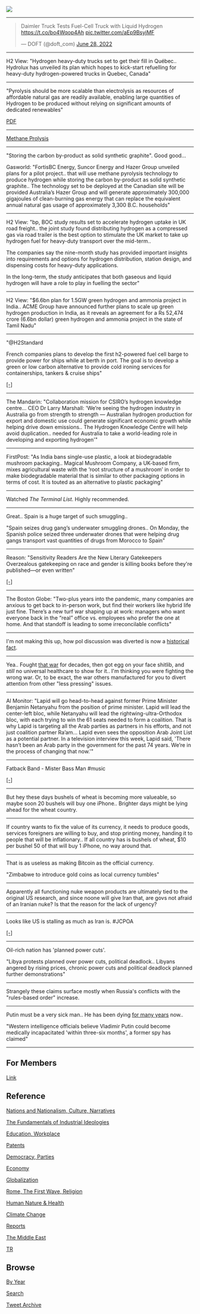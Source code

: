 <img src="https://drive.google.com/uc?export=view&id=1B2wf9R7AMH1d7Vw6e2mucLbIQ5NSjir7"/>

---

<blockquote class="twitter-tweet"><p lang="en" dir="ltr">Daimler Truck Tests Fuel-Cell Truck with Liquid Hydrogen <a href="https://t.co/bo4Wqop4Ah">https://t.co/bo4Wqop4Ah</a> <a href="https://t.co/aEp9BsyjMF">pic.twitter.com/aEp9BsyjMF</a></p>&mdash; DOFT (@doft_com) <a href="https://twitter.com/doft_com/status/1541654639459717120?ref_src=twsrc%5Etfw">June 28, 2022</a></blockquote> <script async src="https://platform.twitter.com/widgets.js" charset="utf-8"></script>

---

H2 View: "Hydrogen heavy-duty trucks set to get their fill in
Québec.. Hydrolux has unveiled its plan which hopes to kick-start
refuelling for heavy-duty hydrogen-powered trucks in Quebec, Canada"

---

"Pyrolysis should be more scalable than electrolysis as resources of
affordable natural gas are readily available, enabling large
quantities of Hydrogen to be produced without relying on significant
amounts of dedicated renewables"

[PDF](https://www.adb.org/sites/default/files/project-documents/52041/52041-003-tacr-en_3.pdf)

---

[Methane Prolysis](https://pbs.twimg.com/media/FW6zGhaWAAcNDyO?format=jpg&name=medium)

---

"Storing the carbon by-product as solid synthetic graphite". Good good...

Gasworld: "FortisBC Energy, Suncor Energy and Hazer Group unveiled
plans for a pilot project.. that will use methane pyrolysis technology
to produce hydrogen while storing the carbon by-product as solid
synthetic graphite.. The technology set to be deployed at the Canadian
site will be provided Australia’s Hazer Group and will generate
approximately 300,000 gigajoules of clean-burning gas energy that can
replace the equivalent annual natural gas usage of approximately 3,300
B.C. households"

---

H2 View: "bp, BOC study results set to accelerate hydrogen uptake in
UK road freight.. the joint study found distributing hydrogen as a
compressed gas via road trailer is the best option to stimulate the UK
market to take up hydrogen fuel for heavy-duty transport over the
mid-term..

The companies say the nine-month study has provided important insights
into requirements and options for hydrogen distribution, station
design, and dispensing costs for heavy-duty applications.

In the long-term, the study anticipates that both gaseous and liquid
hydrogen will have a role to play in fuelling the sector"

---

H2 View: "$6.6bn plan for 1.5GW green hydrogen and ammonia project in
India.. ACME Group have announced further plans to scale up green
hydrogen production in India, as it reveals an agreement for a Rs
52,474 crore (6.6bn dollar) green hydrogen and ammonia project in the
state of Tamil Nadu"

---

"@H2Standard

French companies plans to develop the first h2-powered fuel cell barge
to provide power for ships while at berth in port. The goal is to
develop a green or low carbon alternative to provide cold ironing
services for containerships, tankers & cruise
ships"

[[-]](https://bit.ly/2X5Jje3)

---

The Mandarin: "Collaboration mission for CSIRO’s hydrogen knowledge
centre... CEO Dr Larry Marshall: 'We’re seeing the hydrogen industry
in Australia go from strength to strength — Australian hydrogen
production for export and domestic use could generate significant
economic growth while helping drive down emissions.. The Hydrogen
Knowledge Centre will help avoid duplication.. needed for Australia to
take a world-leading role in developing and exporting hydrogen'"

---

FirstPost: "As India bans single-use plastic, a look at biodegradable
mushroom packaging.. Magical Mushroom Company, a UK-based firm, mixes
agricultural waste with the ‘root structure of a mushroom’ in order to
make biodegradable material that is similar to other packaging options
in terms of cost. It is touted as an alternative to plastic
packaging"

---

Watched *The Terminal List*. Highly recommended.

---

Great.. Spain is a huge target of such smuggling..

"Spain seizes drug gang’s underwater smuggling drones.. On Monday, the
Spanish police seized three underwater drones that were helping drug
gangs transport vast quantities of drugs from Morocco to Spain"

---

Reason: "Sensitivity Readers Are the New Literary Gatekeepers
Overzealous gatekeeping on race and gender is killing books before
they're published—or even written"

[[-]](https://reason.com/2022/07/05/rise-of-the-sensitivity-reader/)

---

The Boston Globe: "Two-plus years into the pandemic, many companies
are anxious to get back to in-person work, but find their workers like
hybrid life just fine. There’s a new turf war shaping up at work:
managers who want everyone back in the “real” office vs. employees who
prefer the one at home. And that standoff is leading to some
irreconcilable conflicts"

---

I'm not making this up, how pol discussion was diverted is now a [historical fact](2021/10/all-too-human.html#triangulation).

---

Yea.. Fought [that war](https://drive.google.com/uc?export=view&id=1r8wAGwhOmflPy0vCbbSEM0mSb16Ua7qF)
for decades, then got egg on your face shitlib, and *still* no universal
healthcare to show for it.. I'm thinking you were fighting the wrong war.
Or, to be exact, the war others manufactured for you to divert
attention from other "less pressing" issues.

---

Al Monitor: "Lapid will go head-to-head against former Prime Minister
Benjamin Netanyahu from the position of prime minister. Lapid will
lead the center-left bloc, while Netanyahu will lead the
rightwing-ultra-Orthodox bloc, with each trying to win the 61 seats
needed to form a coalition. That is why Lapid is targeting all the
Arab parties as partners in his efforts, and not just coalition
partner Ra’am... Lapid even sees the opposition Arab Joint List as a
potential partner. In a television interview this week, Lapid said,
'There hasn’t been an Arab party in the government for the past 74
years. We’re in the process of changing that now.'"

---

Fatback Band - Mister Bass Man \#music

[[-]](https://youtu.be/qL7t9ChdgrE)

---

But hey these days bushels of wheat is becoming more valueable, so
maybe soon 20 bushels will buy one iPhone.. Brighter days might be
lying ahead for the wheat country.

---

If country wants to fix the value of its currency, it needs to produce
goods, services foreigners are willing to buy, and stop printing
money, handing it to people that will be inflationary.. If all country
has is bushels of wheat, $10 per bushel 50 of that will buy 1 iPhone,
no way around that. 

---

That is as useless as making Bitcoin as the official currency.

"Zimbabwe to introduce gold coins as local currency tumbles"

---

Apparently all functioning nuke weapon products are ultimately tied to
the original US research, and since noone will give Iran that, are
govs not afraid of an Iranian nuke? Is that the reason for the lack of
urgency? 

---

Looks like US is stalling as much as Iran is. \#JCPOA 

[[-]](https://menaaffairs.com/what-would-the-us-and-iran-do-if-the-jcpoa-is-not-revived-policy-options/)

---

Oil-rich nation has 'planned power cuts'. 

"Libya protests planned over power cuts, political deadlock.. Libyans
angered by rising prices, chronic power cuts and political deadlock
planned further demonstrations"

---

Strangely these claims surface mostly when Russia's conflicts with the
"rules-based order" increase. 

---

Putin must be a very sick man.. He has been dying [for many years](2022/07/putin-health.html) now..

"Western intelligence officials believe Vladimir Putin could become
medically incapacitated 'within three-six months', a former spy has
claimed"

---

## For Members

[Link](https://thirdwave-members.herokuapp.com)

## Reference

[Nations and Nationalism, Culture, Narratives](2013/02/nations-and-nationalism.html)

[The Fundamentals of Industrial Ideologies](2011/04/fundamentals-of-industrial-ideologies.html)

[Education, Workplace](2017/09/education-workplace.html)

[Patents](2018/09/patents.html)

[Democracy, Parties](2016/11/democracy.html)

[Economy](2018/05/economy.html)

[Globalization](2018/09/globalization.html)

[Rome, The First Wave, Religion](2017/12/rome.html)

[Human Nature & Health](2020/07/human-nature.html)

[Climate Change](2018/12/climate.html)

[Reports](2019/05/reports.html)

[The Middle East](2019/07/middleeast.html)

[TR](../tr)

## Browse

[By Year](years.html)

[Search](search.html)

[Tweet Archive](tweets/index.html)
